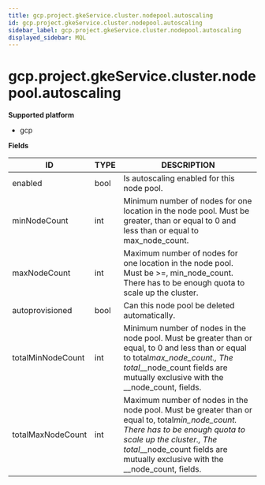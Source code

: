 ```yaml
---
title: gcp.project.gkeService.cluster.nodepool.autoscaling
id: gcp.project.gkeService.cluster.nodepool.autoscaling
sidebar_label: gcp.project.gkeService.cluster.nodepool.autoscaling
displayed_sidebar: MQL
---
```


# gcp.project.gkeService.cluster.nodepool.autoscaling

**Supported platform**

- gcp

**Fields**

| ID                | TYPE | DESCRIPTION                                                                                                                                                                                                                                    |
| ----------------- | ---- | ---------------------------------------------------------------------------------------------------------------------------------------------------------------------------------------------------------------------------------------------- |
| enabled           | bool | Is autoscaling enabled for this node pool.                                                                                                                                                                                                     |
| minNodeCount      | int  | Minimum number of nodes for one location in the node pool. Must be greater, than or equal to 0 and less than or equal to max_node_count.                                                                                                       |
| maxNodeCount      | int  | Maximum number of nodes for one location in the node pool. Must be >=, min_node_count. There has to be enough quota to scale up the cluster.                                                                                                   |
| autoprovisioned   | bool | Can this node pool be deleted automatically.                                                                                                                                                                                                   |
| totalMinNodeCount | int  | Minimum number of nodes in the node pool. Must be greater than or equal, to 0 and less than or equal to total*max_node_count., The total*_\_node_count fields are mutually exclusive with the _\_node_count, fields.                           |
| totalMaxNodeCount | int  | Maximum number of nodes in the node pool. Must be greater than or equal to, total*min_node_count. There has to be enough quota to scale up the cluster., The total*_\_node_count fields are mutually exclusive with the _\_node_count, fields. |
